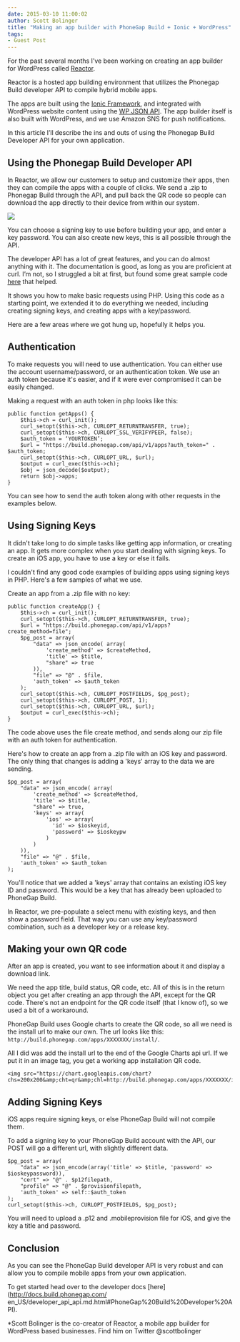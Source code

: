 ```yaml
---
date: 2015-03-10 11:00:02
author: Scott Bolinger
title: "Making an app builder with PhoneGap Build + Ionic + WordPress"
tags:
- Guest Post
---
```


For the past several months I’ve been working on creating an app builder for WordPress called [Reactor](http://reactor.apppresser.com/).

Reactor is a hosted app building environment that utilizes the Phonegap Build developer API to compile hybrid mobile apps.  

The apps are built using the [Ionic Framework](http://ionicframework.com/), and integrated with WordPress website content using the [WP JSON API](http://wp-api.org/). The app builder itself is also built with WordPress, and we use Amazon SNS for push notifications.  

In this article I’ll describe the ins and outs of using the Phonegap Build Developer API for your own application.  

## Using the Phonegap Build Developer API ##

In Reactor, we allow our customers to setup and customize their apps, then they can compile the apps with a couple of clicks. We send a .zip to Phonegap Build through the API, and pull back the QR code so people can download the app directly to their device from within our system.  

![](/blog/uploads/2015-03/phonegap-build-api-article.jpg)

You can choose a signing key to use before building your app, and enter a key password. You can also create new keys, this is all possible through the API.  

The developer API has a lot of great features, and you can do almost anything with it. The documentation is good, as long as you are proficient at curl. I’m not, so I struggled a bit at first, but found some great sample code [here](https://github.com/avtehnik/phonegap-build-php-api/blob/master/phonagap.php) that helped.

It shows you how to make basic requests using PHP. Using this code as a starting point, we extended it to do everything we needed, including creating signing keys, and creating apps with a key/password.  

Here are a few areas where we got hung up, hopefully it helps you.  

## Authentication ##  

To make requests you will need to use authentication. You can either use the account username/password, or an authentication token. We use an auth token because it's easier, and if it were ever compromised it can be easily changed.  

Making a request with an auth token in php looks like this:  

    public function getApps() {
        $this->ch = curl_init();
        curl_setopt($this->ch, CURLOPT_RETURNTRANSFER, true);
        curl_setopt($this->ch, CURLOPT_SSL_VERIFYPEER, false);
        $auth_token = ‘YOURTOKEN’;
        $url = "https://build.phonegap.com/api/v1/apps?auth_token=" . $auth_token;
        curl_setopt($this->ch, CURLOPT_URL, $url);
        $output = curl_exec($this->ch);
        $obj = json_decode($output);
        return $obj->apps;
    }

You can see how to send the auth token along with other requests in the examples below.

## Using Signing Keys ##  

It didn't take long to do simple tasks like getting app information, or creating an app. It gets more complex when you start dealing with signing keys. To create an iOS app, you have to use a key or else it fails.  

I couldn't find any good code examples of building apps using signing keys in PHP. Here's a few samples of what we use.  

Create an app from a .zip file with no key:  

    public function createApp() {
        $this->ch = curl_init();
        curl_setopt($this->ch, CURLOPT_RETURNTRANSFER, true);
        $url = "https://build.phonegap.com/api/v1/apps?create_method=file";
        $pg_post = array(
            "data" => json_encode( array(
                'create_method' => $createMethod,
                'title' => $title,
                "share" => true
            )),
            "file" => "@" . $file,
            'auth_token' => $auth_token
        );
        curl_setopt($this->ch, CURLOPT_POSTFIELDS, $pg_post);
        curl_setopt($this->ch, CURLOPT_POST, 1);
        curl_setopt($this->ch, CURLOPT_URL, $url);
        $output = curl_exec($this->ch);
    }

The code above uses the file create method, and sends along our zip file with an auth token for authentication.  

Here's how to create an app from a .zip file with an iOS key and password. The only thing that changes is adding a 'keys' array to the data we are sending.  

    $pg_post = array(
        "data" => json_encode( array(
            'create_method' => $createMethod,
            'title' => $title,
            "share" => true,
            'keys' => array(
                'ios' => array(
                  'id' => $ioskeyid,
                  'password' => $ioskeypw
                )
            )
        )),
        "file" => "@" . $file,
        'auth_token' => $auth_token
    );

You'll notice that we added a 'keys' array that contains an existing iOS key ID and password. This would be a key that has already been uploaded to PhoneGap Build.  

In Reactor, we pre-populate a select menu with existing keys, and then show a password field. That way you can use any key/password combination, such as a developer key or a release key.  

## Making your own QR code ##  

After an app is created, you want to see information about it and display a download link.

We need the app title, build status, QR code, etc. All of this is in the return object you get after creating an app through the API, except for the QR code. There's not an endpoint for the QR code itself (that I know of), so we used a bit of a workaround.  

PhoneGap Build uses Google charts to create the QR code, so all we need is the install url to make our own. The url looks like this: `http://build.phonegap.com/apps/XXXXXXX/install/`.

All I did was add the install url to the end of the Google Charts api url. If we put it in an image tag, you get a working app installation QR code.

    <img src="https://chart.googleapis.com/chart?chs=200x200&amp;cht=qr&amp;chl=http://build.phonegap.com/apps/XXXXXXX/install/">

## Adding Signing Keys ##

iOS apps require signing keys, or else PhoneGap Build will not compile them.  

To add a signing key to your PhoneGap Build account with the API, our POST will go a different url, with slightly different data.  

    $pg_post = array(
        "data" => json_encode(array('title' => $title, 'password' => $ioskeypassword)),
        "cert" => "@" . $p12filepath,
        "profile" => "@" . $provisionfilepath,
        'auth_token' => self::$auth_token
    );
    curl_setopt($this->ch, CURLOPT_POSTFIELDS, $pg_post);

You will need to upload a .p12 and .mobileprovision file for iOS, and give the key a title and password.

## Conclusion ##  

As you can see the PhoneGap Build developer API is very robust and can allow you to compile mobile apps from your own application.  

To get started head over to the developer docs [here](http://docs.build.phonegap.com/
en_US/developer_api_api.md.html#PhoneGap%20Build%20Developer%20API).

*Scott Bolinger is the co-creator of Reactor, a mobile app builder for WordPress based businesses. Find him on Twitter @scottbolinger
